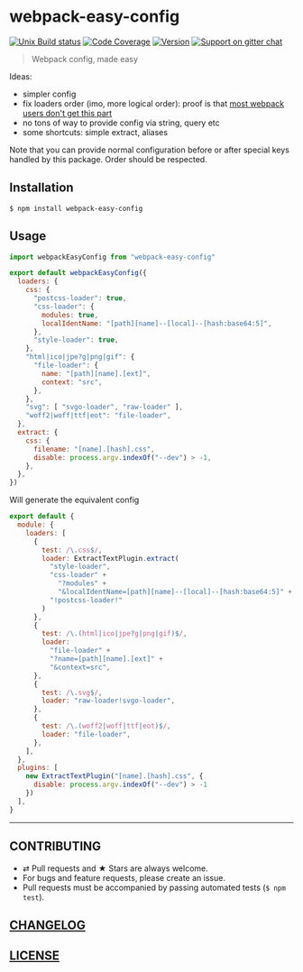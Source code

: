 # webpack-easy-config

[![Unix Build status](https://img.shields.io/travis/MoOx/webpack-easy-config/master.svg?branch=master&label=unix%20build)](https://travis-ci.org/MoOx/webpack-easy-config)
[![Code Coverage](https://img.shields.io/coveralls/MoOx/webpack-easy-config/master.svg)](https://coveralls.io/github/MoOx/webpack-easy-config)
[![Version](https://img.shields.io/npm/v/webpack-easy-config.svg)](https://github.com/MoOx/webpack-easy-config/blob/master/CHANGELOG.md)
[![Support on gitter chat](https://img.shields.io/badge/support-gitter%20chat-E40255.svg)](https://gitter.im/MoOx/webpack-easy-config)

> Webpack config, made easy

Ideas:

- simpler config
- fix loaders order (imo, more logical order): proof is that
  [most webpack users don't get this part](https://twitter.com/MoOx/status/710400696449933313)
- no tons of way to provide config via string, query etc
- some shortcuts: simple extract, aliases

Note that you can provide normal configuration before or after special keys handled by this package. Order should be respected.

## Installation

```console
$ npm install webpack-easy-config
```

## Usage

```js
import webpackEasyConfig from "webpack-easy-config"

export default webpackEasyConfig({
  loaders: {
    css: {
      "postcss-loader": true,
      "css-loader": {
        modules: true,
        localIdentName: "[path][name]--[local]--[hash:base64:5]",
      },
      "style-loader": true,
    },
    "html|ico|jpe?g|png|gif": {
      "file-loader": {
        name: "[path][name].[ext]",
        context: "src",
      },
    },
    "svg": [ "svgo-loader", "raw-loader" ],
    "woff2|woff|ttf|eot": "file-loader",
  },
  extract: {
    css: {
      filename: "[name].[hash].css",
      disable: process.argv.indexOf("--dev") > -1,
    },
  },
})
```

Will generate the equivalent config

```js
export default {
  module: {
    loaders: [
      {
        test: /\.css$/,
        loader: ExtractTextPlugin.extract(
          "style-loader",
          "css-loader" +
            "?modules" +
            "&localIdentName=[path][name]--[local]--[hash:base64:5]" +
          "!postcss-loader!"
        )
      },
      {
        test: /\.(html|ico|jpe?g|png|gif)$/,
        loader:
          "file-loader" +
          "?name=[path][name].[ext]" +
          "&context=src",
      },
      {
        test: /\.svg$/,
        loader: "raw-loader!svgo-loader",
      },
      {
        test: /\.(woff2|woff|ttf|eot)$/,
        loader: "file-loader",
      },
    ],
  },
  plugins: [
    new ExtractTextPlugin("[name].[hash].css", {
      disable: process.argv.indexOf("--dev") > -1
    })
  ],
}
```

---

## CONTRIBUTING

* ⇄ Pull requests and ★ Stars are always welcome.
* For bugs and feature requests, please create an issue.
* Pull requests must be accompanied by passing automated tests (`$ npm test`).

## [CHANGELOG](CHANGELOG.md)

## [LICENSE](LICENSE)
